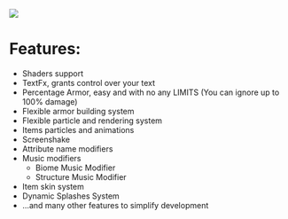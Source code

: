 [![](https://img.shields.io/badge/%20-LICENSE%20GPL--2.0-blue?style=for-the-badge&color=blue&logo=github&logoColor=000000&labelColor=FFFFFF)](https://github.com/KomaruPRO/Tridot/blob/master/LICENSE)

# Features:
- Shaders support  
- TextFx, grants control over your text
- Percentage Armor, easy and with no any LIMITS (You can ignore up to 100% damage)
- Flexible armor building system
- Flexible particle and rendering system  
- Items particles and animations  
- Screenshake  
- Attribute name modifiers  
- Music modifiers
  - Biome Music Modifier
  - Structure Music Modifier
- Item skin system
- Dynamic Splashes System
- ...and many other features to simplify development

